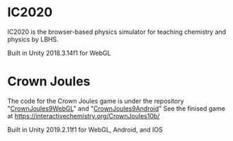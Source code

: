 ﻿# IC2020
IC2020 is the browser-based physics simulator for teaching chemistry and physics by LBHS.

Built in Unity 2018.3.14f1 for WebGL

# Crown Joules

The code for the Crown Joules game is under the repository "[CrownJoules9WebGL](https://github.com/lbhs/IC2020/tree/CrownJoules9WebGL)" and "[CrownJoules9Android](https://github.com/lbhs/IC2020/tree/CrownJoules9Android)" See the finised game at https://interactivechemistry.org/CrownJoules10b/

Built in Unity 2019.2.11f1 for WebGL, Android, and IOS
